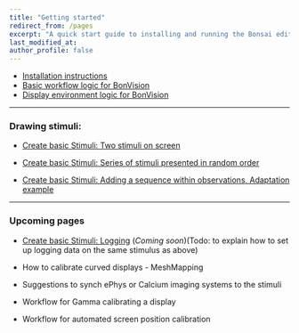 ```yaml
---
title: "Getting started"
redirect_from: /pages
excerpt: "A quick start guide to installing and running the Bonsai editor."
last_modified_at: 
author_profile: false
---
```


* [Installation instructions](/pages/002_Install)
* [Basic workflow logic for BonVision](/pages/01-Basic-Workflow)
* [Display environment logic for BonVision](/pages/02-Display-Environment-basics)

***

### Drawing stimuli:

* [Create basic Stimuli: Two stimuli on screen](/pages/03-Creating-Basic-Stimuli)

* [Create basic Stimuli: Series of stimuli presented in random order](/pages/04-Series-of-stimuli)

* [Create basic Stimuli: Adding a sequence within observations, Adaptation example](/pages/05-Adding-sequence)

***

### Upcoming pages

* [Create basic Stimuli: Logging](/pages/06-Logging) (_Coming soon_)(Todo: to explain how to set up logging data on the same stimulus as above)

* How to calibrate curved displays - MeshMapping

* Suggestions to synch ePhys or Calcium imaging systems to the stimuli

* Workflow for Gamma calibrating a display

* Workflow for automated screen position calibration
